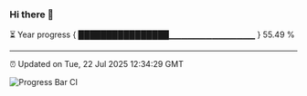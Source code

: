 ### Hi there 👋

⏳ Year progress { ████████████████▁▁▁▁▁▁▁▁▁▁▁▁▁▁ } 55.49 %

---

⏰ Updated on Tue, 22 Jul 2025 12:34:29 GMT

![Progress Bar CI](https://github.com/liununu/liununu/workflows/Progress%20Bar%20CI/badge.svg)
